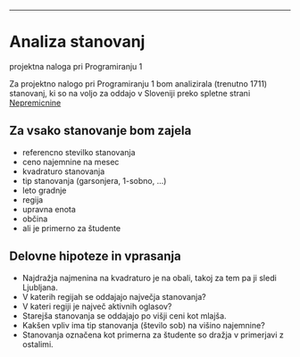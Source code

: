 

----------------------------------------------------------------------
# Analiza stanovanj
projektna naloga pri Programiranju 1

Za projektno nalogo pri Programiranju 1 bom analizirala (trenutno 1711) stanovanj, ki so na voljo za oddajo v Sloveniji preko spletne strani [Nepremicnine](https://www.nepremicnine.net/)

## Za vsako stanovanje bom zajela
* referencno stevilko stanovanja
* ceno najemnine na mesec
* kvadraturo stanovanja
* tip stanovanja (garsonjera, 1-sobno, ...)
* leto gradnje
* regija
* upravna enota
* občina
* ali je primerno za študente

## Delovne hipoteze in vprasanja
* Najdražja najmenina na kvadraturo je na obali, takoj za tem pa ji sledi Ljubljana.
* V katerih regijah se oddajajo največja stanovanja?
* V kateri regiji je največ aktivnih oglasov?
* Starejša stanovanja se oddajajo po višji ceni kot mlajša.
* Kakšen vpliv ima tip stanovanja (število sob) na višino najemnine?
* Stanovanja označena kot primerna za študente so dražja v primerjavi z ostalimi.
